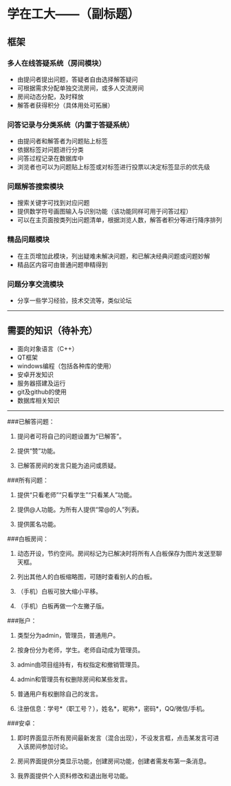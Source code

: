# 学在工大——（副标题）
## 框架
### 多人在线答疑系统（房间模块）
- 由提问者提出问题，答疑者自由选择解答疑问
- 可根据需求分配单独交流房间，或多人交流房间
- 房间动态分配，及时释放
- 解答者获得积分（具体用处可拓展）

### 问答记录与分类系统（内置于答疑系统）
- 由提问者和解答者为问题贴上标签
- 依据标签对问题进行分类
- 问答过程记录在数据库中
- 浏览者也可以为问题贴上标签或对标签进行投票以决定标签显示的优先级

### 问题解答搜索模块
- 搜索关键字可找到对应问题
- 提供数学符号画图输入与识别功能（该功能同样可用于问答过程）
- 可以在主页面按类列出问题清单，根据浏览人数，解答者积分等进行降序排列

### 精品问题模块
- 在主页增加此模块，列出疑难未解决问题，和已解决经典问题或问题妙解
- 精品区内容可由普通问题申精得到

### 问题分享交流模块
- 分享一些学习经验，技术交流等，类似论坛

***

## 需要的知识（待补充）
- 面向对象语言（C++）
- QT框架
- windows编程（包括各种库的使用）
- 安卓开发知识
- 服务器搭建及运行
- git及github的使用
- 数据库相关知识

***

###已解答问题：
1. 提问者可将自己的问题设置为“已解答”。

2. 提供“赞”功能。

3. 已解答房间的发言只能为追问或质疑。

###所有问题：
1. 提供“只看老师”“只看学生”“只看某人”功能。

2. 提供@人功能。为所有人提供“常@的人”列表。

3. 提供匿名功能。

###白板房间：
1. 动态开设，节约空间。房间标记为已解决时将所有人白板保存为图片发送至聊天框。

2. 列出其他人的白板缩略图，可随时查看别人的白板。

3. （手机）白板可放大缩小平移。

4. （手机）白板再做一个左撇子版。

###账户：
1. 类型分为admin，管理员，普通用户。

2. 按身份分为老师，学生。老师自动成为管理员。

3. admin由项目组持有，有权指定和撤销管理员。

4. admin和管理员有权删除房间和某些发言。

5. 普通用户有权删除自己的发言。

6. 注册信息：学号*（职工号？），姓名*，昵称*，密码*，QQ/微信/手机。

###安卓：
1. 即时界面显示所有房间最新发言（混合出现），不设发言框，点击某发言可进入该房间参加讨论。

2. 房间界面提供分类显示功能，创建房间功能，创建者需发布第一条消息。

4. 我界面提供个人资料修改和退出账号功能。
